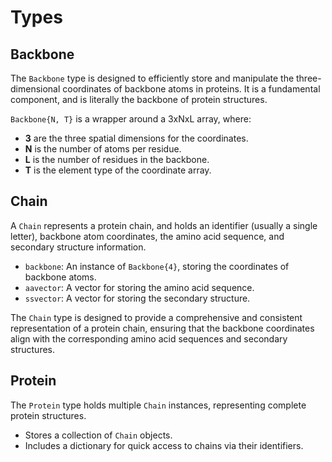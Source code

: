 # Types

## Backbone

The `Backbone` type is designed to efficiently store and manipulate the three-dimensional coordinates of backbone atoms in proteins. It is a fundamental component, and is literally the backbone of protein structures.

`Backbone{N, T}` is a wrapper around a 3xNxL array, where:
- **3** are the three spatial dimensions for the coordinates.
- **N** is the number of atoms per residue.
- **L** is the number of residues in the backbone.
- **T** is the element type of the coordinate array.

## Chain

A `Chain` represents a protein chain, and holds an identifier (usually a single letter), backbone atom coordinates, the amino acid sequence, and secondary structure information.

- `backbone`: An instance of `Backbone{4}`, storing the coordinates of backbone atoms.
- `aavector`: A vector for storing the amino acid sequence.
- `ssvector`: A vector for storing the secondary structure.

The `Chain` type is designed to provide a comprehensive and consistent representation of a protein chain, ensuring that the backbone coordinates align with the corresponding amino acid sequences and secondary structures.

## Protein

The `Protein` type holds multiple `Chain` instances, representing complete protein structures.

- Stores a collection of `Chain` objects.
- Includes a dictionary for quick access to chains via their identifiers.
